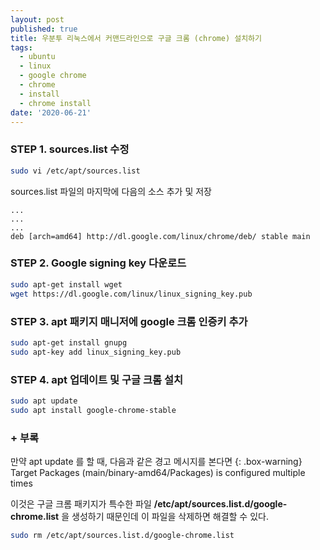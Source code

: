 ```yaml
---
layout: post
published: true
title: 우분투 리눅스에서 커맨드라인으로 구글 크롬 (chrome) 설치하기
tags:
  - ubuntu
  - linux
  - google chrome
  - chrome
  - install
  - chrome install
date: '2020-06-21'
---
```

### STEP 1. sources.list 수정
```bash
sudo vi /etc/apt/sources.list
```
sources.list 파일의 마지막에 다음의 소스 추가 및 저장
```
...
...
...
deb [arch=amd64] http://dl.google.com/linux/chrome/deb/ stable main
```  
   
  
### STEP 2. Google signing key 다운로드
```bash
sudo apt-get install wget
wget https://dl.google.com/linux/linux_signing_key.pub
```  
  
  
### STEP 3. apt 패키지 매니저에 google 크롬 인증키 추가
```bash
sudo apt-get install gnupg
sudo apt-key add linux_signing_key.pub
```  
  
  
### STEP 4. apt 업데이트 및 구글 크롬 설치

```bash
sudo apt update
sudo apt install google-chrome-stable
```  
  
  
### + 부록
만약 apt update 를 할 때, 다음과 같은 경고 메시지를 본다면
{: .box-warning} 
Target Packages (main/binary-amd64/Packages) is configured multiple times

이것은 구글 크롬 패키지가 특수한 파일 **/etc/apt/sources.list.d/google-chrome.list** 을 생성하기 때문인데 이 파일을 삭제하면 해결할 수 있다.
```bash
sudo rm /etc/apt/sources.list.d/google-chrome.list
```  
  
  


